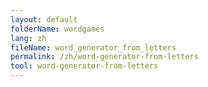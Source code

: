 ```yaml
---
layout: default
folderName: wordgames
lang: zh
fileName: word_generator_from_letters
permalink: /zh/word-generator-from-letters
tool: word-generator-from-letters
---
```

